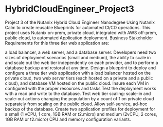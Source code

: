 # HybridCloudEngineer_Project3
Project 3 of the Nutanix Hybrid Cloud Engineer Nanodegree
Using Nutanix Calm to create reusable Blueprints for automated CI/CD operations.
This project uses Nutanix on-prem, private cloud, integrated with AWS off-prem, public cloud, to automated Application deployment.
Business Stakeholder Requirements for this 
three tier web application are:

a load balancer,
a web server,
and a database server.
Developers need two sizes of deployment scenarios (small and medium), the ability to scale in and scale out the web tier independently on each provider, and to perform a database backup and restoral at any time.
Design a blueprint to deploy and configure a three tier web application with a load balancer hosted on the private cloud, two web server tiers (each hosted on a private and a public cloud), and database VM hosted on the public cloud.
Insure each VM in configured with the proper resources and tasks
Test the deployment works with a read and write to the database.
Test web tier scaling: scale-in and scale-out actions changing the population by a count of 1 on private cloud separately from scaling on the public cloud.
Allow self-service, ad-hoc backup of the database.
Create two application profiles for deployment for a small (1 vCPU, 1 core, 1GB RAM or t2.micro) and medium (2vCPU, 2 cores, 1GB RAM or t2.micro) CPU and memory configuration variants.
